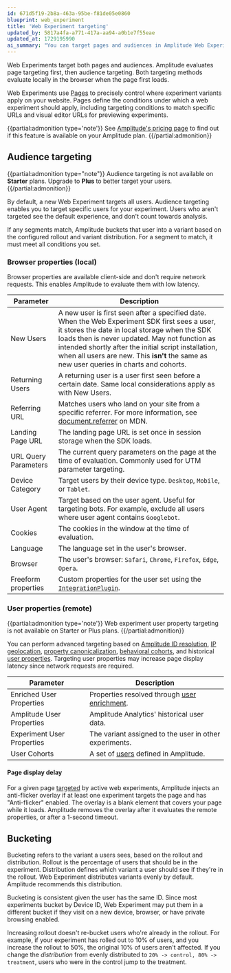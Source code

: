 ```yaml
---
id: 671d5f19-2b8a-463a-95be-f81de05e0860
blueprint: web_experiment
title: 'Web Experiment targeting'
updated_by: 5817a4fa-a771-417a-aa94-a0b1e7f55eae
updated_at: 1729195990
ai_summary: "You can target pages and audiences in Amplitude Web Experiments. Page targeting lets you specify URLs to include or exclude. Audience targeting lets you focus on specific users. Browser properties like new users, device category, and user agent can be used for local targeting. Remote targeting includes enriched user properties and historical data. Amplitude also handles page display delays and user bucketing, ensuring consistent experiences. Upgrading to the Plus plan unlocks more advanced features. Remember, increasing rollout doesn't change the experience for users already in the experiment."
---
```

Web Experiments target both pages and audiences. Amplitude evaluates page targeting first, then audience targeting. Both targeting methods evaluate locally in the browser when the page first loads.

Web Experiments use [Pages](/docs/web-experiment/pages) to precisely control where experiment variants apply on your website. Pages define the conditions under which a web experiment should apply, including targeting conditions to match specific URLs and visual editor URLs for previewing experiments.

{{partial:admonition type='note'}}
See [Amplitude's pricing page](https://amplitude.com/pricing) to find out if this feature is available on your Amplitude plan.
{{/partial:admonition}}



## Audience targeting

{{partial:admonition type="note"}}
Audience targeting is not available on **Starter** plans. Upgrade to **Plus** to better target your users.
{{/partial:admonition}}

By default, a new Web Experiment targets all users. Audience targeting enables you to target specific users for your experiment. Users who aren't targeted see the default experience, and don't count towards analysis.

If any segments match, Amplitude buckets that user into a variant based on the configured rollout and variant distribution. For a segment to match, it must meet all conditions you set.

### Browser properties (local)

Browser properties are available client-side and don't require network requests. This enables Amplitude to evaluate them with low latency.

| Parameter            | Description                                                                                                                                                                                                                                                                                                                          |
|----------------------|--------------------------------------------------------------------------------------------------------------------------------------------------------------------------------------------------------------------------------------------------------------------------------------------------------------------------------------|
| New Users            | A new user is first seen after a specified date. When the Web Experiment SDK first sees a user, it stores the date in local storage when the SDK loads then is never updated. May not function as intended shortly after the initial script installation, when all users are new. This **isn't** the same as new user queries in charts and cohorts. |
| Returning Users      | A returning user is a user first seen before a certain date. Same local considerations apply as with New Users.                                                                                                                                                                                                                      |
| Referring URL        | Matches users who land on your site from a specific referrer. For more information, see [document.referrer](https://developer.mozilla.org/en-US/docs/Web/API/Document/referrer) on MDN.                                                                                                                                              |
| Landing Page URL     | The landing page URL is set once in session storage when the SDK loads.                                                                                                                                                                                                                                                              |
| URL Query Parameters | The current query parameters on the page at the time of evaluation. Commonly used for UTM parameter targeting.                                                                                                                                                                                                                       |
| Device Category      | Target users by their device type. `Desktop`, `Mobile`, or `Tablet`.                                                                                                                                                                                                                                                                 |
| User Agent           | Target based on the user agent. Useful for targeting bots. For example, exclude all users where user agent contains `Googlebot`.                                                                                                                                                                                                     |
| Cookies              | The cookies in the window at the time of evaluation.                                                                                                                                                                                                                                                                                 |
| Language             | The language set in the user's browser.                                                                                                                                                                                                                                                                                              |
| Browser              | The user's browser: `Safari`, `Chrome`, `Firefox`, `Edge`, `Opera`.                                                                                                                                                                                                                                                                  |
| Freeform properties  | Custom properties for the user set using the [`IntegrationPlugin`](/docs/web-experiment/implementation#integrate-with-a-third-party-cdp).                                                                                                                                                                                    |

### User properties (remote)

{{partial:admonition type='note'}}
Web experiment user property targeting is not available on Starter or Plus plans.
{{/partial:admonition}}

You can perform advanced targeting based on [Amplitude ID resolution](/docs/feature-experiment/remote-evaluation#amplitude-id-resolution), [IP geolocation](/docs/feature-experiment/remote-evaluation#geolocation), [property canonicalization](/docs/feature-experiment/remote-evaluation#canonicalization), [behavioral cohorts](/docs/feature-experiment/remote-evaluation#cohort-membership), and historical [user properties](/docs/feature-experiment/remote-evaluation#user-properties). Targeting user properties may increase page display latency since network requests are required.

| Parameter                  | Description                                                                                            |
|----------------------------|--------------------------------------------------------------------------------------------------------|
| Enriched User Properties   | Properties resolved through [user enrichment](/docs/feature-experiment/remote-evaluation#user-enrichment). |
| Amplitude User Properties  | Amplitude Analytics' historical user data.                                                             |
| Experiment User Properties | The variant assigned to the user in other experiments.                                                 |
| User Cohorts               | A set of [users](/docs/feature-experiment/cohort-targeting) defined in Amplitude.             |

#### Page display delay

For a given page [targeted](/docs/web-experiment/targeting#page-targeting) by active web experiments, Amplitude injects an anti-flicker overlay if at least one experiment targets the page and has "Anti-flicker" enabled. The overlay is a blank element that covers your page while it loads. Amplitude removes the overlay after it evaluates the remote properties, or after a 1-second timeout.

## Bucketing

Bucketing refers to the variant a users sees, based on the rollout and distribution. Rollout is the percentage of users that should be in the experiment. Distribution defines which variant a user should see if they're in the rollout. Web Experiment distributes variants evenly by default. Amplitude recommends this distribution.

Bucketing is consistent given the user has the same ID. Since most experiments bucket by Device ID, Web Experiment may put them in a different bucket if they visit on a new device, browser, or have private browsing enabled.

Increasing rollout doesn't re-bucket users who're already in the rollout. For example, if your experiment has rolled out to 10% of users, and you increase the rollout to 50%, the original 10% of users aren't affected. If you change the *distribution* from evenly distributed to `20% -> control, 80% -> treatment`, users who were in the control jump to the treatment.
